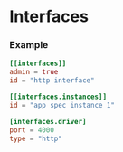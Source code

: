 # Interfaces

### Example
```toml
[[interfaces]]
admin = true
id = "http interface"

[[interfaces.instances]]
id = "app spec instance 1"

[interfaces.driver]
port = 4000
type = "http"
```